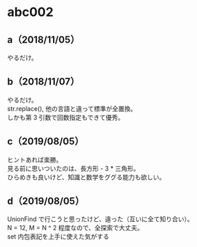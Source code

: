 # abc002

## a（2018/11/05）

やるだけ。  

## b（2018/11/07）

やるだけ。  
str.replace(), 他の言語と違って標準が全置換。  
しかも第 3 引数で回数指定もできて優秀。  

## c（2019/08/05）

ヒントあれば楽勝。  
見る前に思いついたのは、長方形 - 3 * 三角形。  
ひらめきも良いけど、知識と数学をググる能力も欲しい。  

## d（2019/08/05）

UnionFind で行こうと思ったけど、違った（互いに全て知り合い）。  
N = 12, M = N ^ 2 程度なので、全探索で大丈夫。  
set 内包表記を上手に使えた気がする  
